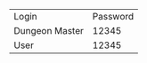 <table>
  <tr>
    <td>Login</td>
    <td>Password</td>
  </tr>
  <tr>
    <td>Dungeon Master</td>
    <td>12345</td>
  </tr>
  <tr>
    <td>User</td>
    <td>12345</td>
  </tr>
</table>
